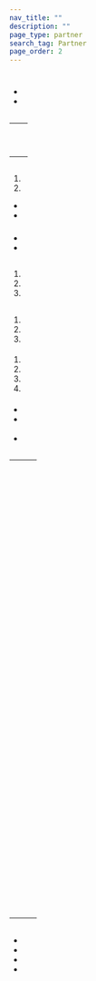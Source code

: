 ```yaml
---
nav_title: ""
description: ""
page_type: partner
search_tag: Partner
page_order: 2 
---
```


# 



- 
- 





## 

|  |  |
| ----------- | ----------- |
|  |   |
|  |  <br><br>  |
|  |  |


## 



### 

1. 
2. 

-  
- 



### 


- 
- 



## 

 

1. 
2. 
3. 



## 

  

#### 

1. 
2. 
3. 



#### 

1. 
2. 
3.  
4.  

#### 
 
- <br>
- <br><br>
- <br>

## 


|  |  |  |
| --- | --- | --- |
|  |  |  <br><br>|
|  |  |  |
|  |  | <br><br>    |
|  |  |  |
|  |  |  |
|  |  |  |
|  |  | <br><br>   |
|  |  | <br><br>   |
|  |  | <br><br><br><br><br> |
|  |  | <br><br><br><br><br> |
|  |  | <br><br> |
|  |  | <br><br> |
|  |  |  <br><br><br>   |
|  |  | <br><br><br><br>  |
|  |  | <br><br><br>  |
|  |  | <br> |
|  |  |  |
|  |  |  |
|  |  | <br> |
|  |  |  |
|  |  |  |


## 

 




- 
- 
- 
- 

## 

 

